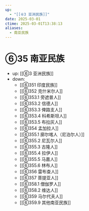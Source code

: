 ```yaml
---
up:
  - "[[⑥3 亚洲民族]]"
date: 2025-03-01
ctime: 2025-03-01T13:38:13
aliases:
  - 南亚民族
---
```


# ⑥35 南亚民族

- up: [[⑥3 亚洲民族]]
- down:	
	- [[⑥351 印度民族]]
	- [[⑥352 克什米尔人]]
	- [[⑥353.1 旁遮普人]]
	- [[⑥353.2 信德人]]
	- [[⑥353.3 俾路支人]]
	- [[⑥353.4 科希斯坦人]]
	- [[⑥353.5 布拉灰人]]
	- [[⑥354 孟加拉人]]
	- [[⑥355.1 廓尔喀人（尼泊尔人）]]
	- [[⑥355.2 尼瓦尔人]]
	- [[⑥355.3 古隆人]]
	- [[⑥355.4 拉伊人]]
	- [[⑥355.5 马嘉人]]
	- [[⑥355.6 林布人]]
	- [[⑥356 雷布查人]]
	- [[⑥357 菩提亚人]]
	- [[⑥358.1 僧伽罗人]]
	- [[⑥358.2 维达人]]
	- [[⑥359 马尔代夫人]]
	- [[⑥359.9 其他南亚民族]]
	
